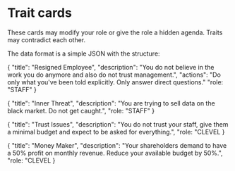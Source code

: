 # Trait cards

These cards may modify your role or give the role a hidden agenda. Traits may contradict each other.

The data format is a simple JSON with the structure:

{
    "title": "Resigned Employee",
    "description": "You do not believe in the work you do anymore and also do not trust management.",
    "actions": "Do only what you've been told explicitly. Only answer direct questions."
    "role: "STAFF"
}

{
    "title": "Inner Threat",
    "description": "You are trying to sell data on the black market. Do not get caught.",
    "role: "STAFF"
}

{
    "title": "Trust Issues",
    "description": "You do not trust your staff, give them a minimal budget and expect to be asked for everything.",
    "role: "CLEVEL
}

{
    "title": "Money Maker",
    "description": "Your shareholders demand to have a 50% profit on monthly revenue. Reduce your available budget by 50%.",
    "role: "CLEVEL
}